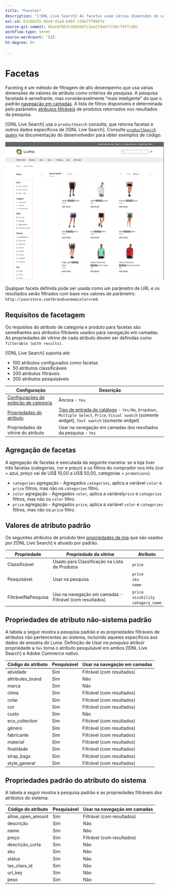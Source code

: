 ```yaml
---
title: "Facetas"
description: "[!DNL Live Search] As facetas usam várias dimensões de valores de atributo como critérios de pesquisa."
exl-id: 63c0b255-6be9-41ad-b4bf-13bb7ff098fd
source-git-commit: 8bac6f053cddd3d47c3aa279abf7c96c79ffcd81
workflow-type: tm+mt
source-wordcount: '515'
ht-degree: 0%

---
```


# Facetas

Faceting é um método de filtragem de alto desempenho que usa várias dimensões de valores de atributo como critérios de pesquisa. A pesquisa facetada é semelhante, mas consideravelmente &quot;mais inteligente&quot; do que o padrão [navegação em camadas](https://experienceleague.adobe.com/docs/commerce-admin/catalog/catalog/navigation/navigation-layered.html). A lista de filtros disponíveis é determinada pelo parâmetro [atributos filtráveis](https://experienceleague.adobe.com/docs/commerce-admin/catalog/catalog/navigation/navigation-layered.html#filterable-attributes) de produtos retornados nos resultados da pesquisa.

[!DNL Live Search] usa o `productSearch` consulta, que retorna facetas e outros dados específicos de [!DNL Live Search]. Consulte [`productSearch` query](https://developer.adobe.com/commerce/services/graphql/live-search/product-search/) na documentação do desenvolvedor para obter exemplos de código.

![Resultados da pesquisa filtrada](assets/storefront-search-results-run.png)

Qualquer faceta definida pode ser usada como um parâmetro de URL e os resultados serão filtrados com base nos valores de parâmetro: `http://yourstore.com?brand=acme&color=red`.

## Requisitos de facetagem

Os requisitos do atributo de categoria e produto para facetas são semelhantes aos atributos filtráveis usados para navegação em camadas. As propriedades de vitrine de cada atributo devem ser definidas como `filterable (with results)`.

[!DNL Live Search] suporta até:

* 100 atributos configurados como facetas
* 50 atributos classificáveis
* 200 atributos filtráveis
* 200 atributos pesquisáveis

| Configuração | Descrição |
|--- |--- |
| [Configurações de exibição de categoria](https://experienceleague.adobe.com/docs/commerce-admin/catalog/categories/create/categories-display-settings.html) | Âncora - `Yes` |
| [Propriedades do atributo](https://experienceleague.adobe.com/docs/commerce-admin/catalog/product-attributes/create/attribute-product-create.html) | [Tipo de entrada de catálogo](https://experienceleague.adobe.com/docs/commerce-admin/catalog/product-attributes/attributes-input-types.html) - `Yes/No`, `Dropdown`, `Multiple Select`, `Price`, `Visual swatch` (somente widget), `Text swatch` (somente widget) |
| Propriedades da vitrine do atributo | Usar na navegação em camadas dos resultados da pesquisa - `Yes` |

## Agregação de facetas

A agregação de facetas é executada da seguinte maneira: se a loja tiver três facetas (categorias, cor e preço) e os filtros do comprador nos três (cor = azul, preço vai de US$ 10,00 a US$ 50,00, categorias = `promotions`).

* `categories` agregação - Agregados `categories`, aplica a variável `color` e `price` filtros, mas não os `categories` filtro.
* `color` agregação - Agregados `color`, aplica a variável`price` e `categories` filtros, mas não os `color` filtro.
* `price` agregação - Agregados `price`, aplica a variável `color` e `categories` filtros, mas não os `price` filtro.

## Valores de atributo padrão

Os seguintes atributos de produto têm [propriedades da loja](https://experienceleague.adobe.com/docs/commerce-admin/catalog/product-attributes/product-attributes.html) que são usados por [!DNL Live Search] e ativado por padrão.

| Propriedade | Propriedade da vitrine | Atributo |
|---|---|---|
| Classificável | Usado para Classificação na Lista de Produtos | `price` |
| Pesquisável | Usar na pesquisa | `price` <br />`sku`<br />`name` |
| FiltrávelNaPesquisa | Uso na navegação em camadas - Filtrável (com resultados) | `price`<br />`visibility`<br />`category_name` |

## Propriedades de atributo não-sistema padrão

A tabela a seguir mostra a pesquisa padrão e as propriedades filtráveis de atributos não pertencentes ao sistema, incluindo aqueles específicos aos dados de amostra do Luma. Definição de *Usar na pesquisa* atribuir propriedade a `Yes` torna o atributo pesquisável em ambos [!DNL Live Search] e Adobe Commerce nativo.

| Código do atributo | Pesquisável | Usar na navegação em camadas |
|--- |--- |--- |
| atividade | Sim | Filtrável (com resultados) |
| attributes_brand | Sim | Não |
| marca | Sim | Não |
| clima | Sim | Filtrável (com resultados) |
| colar | Sim | Filtrável (com resultados) |
| cor | Sim | Filtrável (com resultados) |
| custo | Sim | Não |
| eco_collection | Sim | Filtrável (com resultados) |
| gênero | Sim | Filtrável (com resultados) |
| fabricante | Sim | Filtrável (com resultados) |
| material | Sim | Filtrável (com resultados) |
| finalidade | Sim | Filtrável (com resultados) |
| strap_bags | Sim | Filtrável (com resultados) |
| style_general | Sim | Filtrável (com resultados) |

## Propriedades padrão do atributo do sistema

A tabela a seguir mostra a pesquisa padrão e as propriedades filtráveis dos atributos do sistema.

| Código do atributo | Pesquisável | Usar na navegação em camadas |
|--- |--- |--- |
| allow_open_amount | Sim | Filtrável (com resultados) |
| descrição | Sim | Não |
| name | Sim | Não |
| preço | Sim | Filtrável (com resultados) |
| descrição_curta | Sim | Não |
| sku | Sim | Não |
| status | Sim | Não |
| tax_class_id | Sim | Não |
| url_key | Sim | Não |
| peso | Sim | Não |
